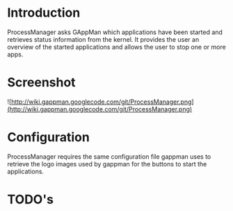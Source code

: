 

# Introduction #

ProcessManager asks GAppMan which applications have been started and retrieves status
information from the kernel. It provides the user an overview of the started applications and allows the user to stop one or more apps.

# Screenshot #

![http://wiki.gappman.googlecode.com/git/ProcessManager.png](http://wiki.gappman.googlecode.com/git/ProcessManager.png)

# Configuration #

ProcessManager requires the same configuration file gappman uses to retrieve the logo images used by gappman for the buttons to start the applications.

# TODO's #

